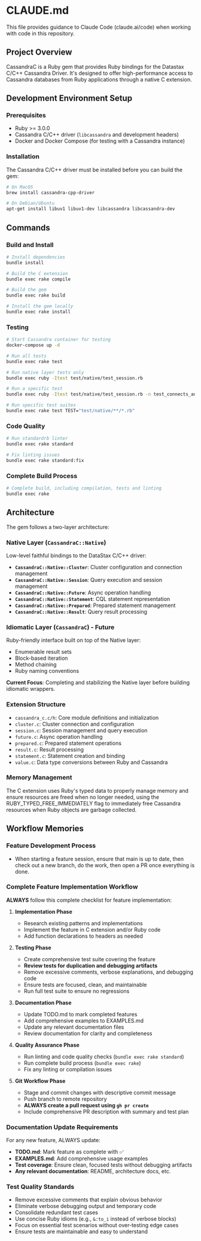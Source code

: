 # CLAUDE.md

This file provides guidance to Claude Code (claude.ai/code) when working with code in this repository.

## Project Overview

CassandraC is a Ruby gem that provides Ruby bindings for the Datastax C/C++ Cassandra Driver. It's designed to offer high-performance access to Cassandra databases from Ruby applications through a native C extension.

## Development Environment Setup

### Prerequisites

- Ruby >= 3.0.0
- Cassandra C/C++ driver (`libcassandra` and development headers)
- Docker and Docker Compose (for testing with a Cassandra instance)

### Installation

The Cassandra C/C++ driver must be installed before you can build the gem:

```bash
# On MacOS
brew install cassandra-cpp-driver

# On Debian/Ubuntu
apt-get install libuv1 libuv1-dev libcassandra libcassandra-dev
```

## Commands

### Build and Install

```bash
# Install dependencies
bundle install

# Build the C extension
bundle exec rake compile

# Build the gem
bundle exec rake build

# Install the gem locally
bundle exec rake install
```

### Testing

```bash
# Start Cassandra container for testing
docker-compose up -d

# Run all tests
bundle exec rake test

# Run native layer tests only
bundle exec ruby -Itest test/native/test_session.rb

# Run a specific test
bundle exec ruby -Itest test/native/test_session.rb -n test_connects_and_disconnects

# Run specific test suites
bundle exec rake test TEST="test/native/**/*.rb"
```

### Code Quality

```bash
# Run standardrb linter
bundle exec rake standard

# Fix linting issues
bundle exec rake standard:fix
```

### Complete Build Process

```bash
# Complete build, including compilation, tests and linting
bundle exec rake
```

## Architecture

The gem follows a two-layer architecture:

### Native Layer (`CassandraC::Native`)
Low-level faithful bindings to the DataStax C/C++ driver:
- **`CassandraC::Native::Cluster`**: Cluster configuration and connection management
- **`CassandraC::Native::Session`**: Query execution and session management  
- **`CassandraC::Native::Future`**: Async operation handling
- **`CassandraC::Native::Statement`**: CQL statement representation
- **`CassandraC::Native::Prepared`**: Prepared statement management
- **`CassandraC::Native::Result`**: Query result processing

### Idiomatic Layer (`CassandraC`) - Future
Ruby-friendly interface built on top of the Native layer:
- Enumerable result sets
- Block-based iteration
- Method chaining
- Ruby naming conventions

**Current Focus**: Completing and stabilizing the Native layer before building idiomatic wrappers.

### Extension Structure

- `cassandra_c.c/h`: Core module definitions and initialization
- `cluster.c`: Cluster connection and configuration
- `session.c`: Session management and query execution
- `future.c`: Async operation handling
- `prepared.c`: Prepared statement operations
- `result.c`: Result processing
- `statement.c`: Statement creation and binding
- `value.c`: Data type conversions between Ruby and Cassandra

### Memory Management

The C extension uses Ruby's typed data to properly manage memory and ensure resources are freed when no longer needed, using the RUBY_TYPED_FREE_IMMEDIATELY flag to immediately free Cassandra resources when Ruby objects are garbage collected.

## Workflow Memories

### Feature Development Process
- When starting a feature session, ensure that main is up to date, then check out a new branch, do the work, then open a PR once everything is done.

### Complete Feature Implementation Workflow
**ALWAYS** follow this complete checklist for feature implementation:

1. **Implementation Phase**
   - Research existing patterns and implementations
   - Implement the feature in C extension and/or Ruby code
   - Add function declarations to headers as needed

2. **Testing Phase** 
   - Create comprehensive test suite covering the feature
   - **Review tests for duplication and debugging artifacts**
   - Remove excessive comments, verbose explanations, and debugging code
   - Ensure tests are focused, clean, and maintainable
   - Run full test suite to ensure no regressions

3. **Documentation Phase**
   - Update TODO.md to mark completed features
   - Add comprehensive examples to EXAMPLES.md
   - Update any relevant documentation files
   - Review documentation for clarity and completeness

4. **Quality Assurance Phase**
   - Run linting and code quality checks (`bundle exec rake standard`)
   - Run complete build process (`bundle exec rake`)
   - Fix any linting or compilation issues

5. **Git Workflow Phase**
   - Stage and commit changes with descriptive commit message
   - Push branch to remote repository
   - **ALWAYS create a pull request using `gh pr create`**
   - Include comprehensive PR description with summary and test plan

### Documentation Update Requirements
For any new feature, ALWAYS update:
- **TODO.md**: Mark feature as complete with ✅
- **EXAMPLES.md**: Add comprehensive usage examples
- **Test coverage**: Ensure clean, focused tests without debugging artifacts
- **Any relevant documentation**: README, architecture docs, etc.

### Test Quality Standards
- Remove excessive comments that explain obvious behavior
- Eliminate verbose debugging output and temporary code
- Consolidate redundant test cases
- Use concise Ruby idioms (e.g., `&:to_i` instead of verbose blocks)
- Focus on essential test scenarios without over-testing edge cases
- Ensure tests are maintainable and easy to understand